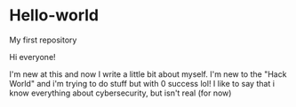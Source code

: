 # Hello-world
My first repository 

Hi everyone! 

I'm new at this and now I write a little bit about myself. I'm new to the "Hack World" and i'm trying to do stuff but with 0 success lol! 
I like to say that i know everything about cybersecurity, but isn't real (for now) 

